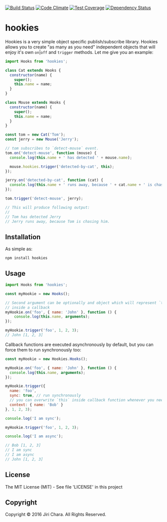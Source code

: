 [![Build Status](https://travis-ci.org/JiriChara/hookies.svg)](https://travis-ci.org/JiriChara/hookies)
[![Code Climate](https://codeclimate.com/github/JiriChara/hookies/badges/gpa.svg)](https://codeclimate.com/github/JiriChara/hookies)
[![Test Coverage](https://codeclimate.com/github/JiriChara/hookies/badges/coverage.svg)](https://codeclimate.com/github/JiriChara/hookies/coverage)
[![Dependency Status](https://gemnasium.com/JiriChara/hookies.svg)](https://gemnasium.com/JiriChara/hookies)

# hookies

Hookies is a very simple object specific publish/subscribe library. Hookies allows you to create "as many as you need" independent objects that will enjoy it's own `on`|`off` and `trigger` methods. Let me give you an example:

```javascript
import Hooks from 'hookies';

class Cat extends Hooks {
  constructor(name) {
    super();
    this.name = name;
  }
}

class Mouse extends Hooks {
  constructor(name) {
    super();
    this.name = name;
  }
}

const tom = new Cat('Tom');
const jerry = new Mouse('Jerry');

// tom subscribes to `detect-mouse` event.
tom.on('detect-mouse', function (mouse) {
  console.log(this.name + ' has detected ' + mouse.name);

  mouse.hookies.trigger('detected-by-cat', this);
});

jerry.on('detected-by-cat', function (cat) {
  console.log(this.name + ' runs away, because ' + cat.name + ' is chasing him.');
});

tom.trigger('detect-mouse', jerry);

// This will produce following output:
//
// Tom has detected Jerry
// Jerry runs away, because Tom is chasing him.
```

## Installation

As simple as:

`npm install hookies`

## Usage

```javascript
import Hooks from 'hookies';

const myHookie = new Hooks();

// Second argument can be optionally and object which will represent `this`
// inside a callback
myHookie.on('foo', { name: 'John' }, function () {
    console.log(this.name, arguments);
});

myHookie.trigger('foo', 1, 2, 3);
// John [1, 2, 3]
```

Callback functions are executed asynchronously by default, but you can force them to run synchronously too:

```javascript
const myHookie = new Hookies.Hooks();

myHookie.on('foo', { name: 'John' }, function () {
  console.log(this.name, arguments);
});

myHookie.trigger({
  name: 'foo',
  sync: true, // run synchronously
  // you can overwrite `this` inside callback function whenever you need to
  context: { name: 'Bob' }
}, 1, 2, 3);

console.log('I am sync');

myHookie.trigger('foo', 1, 2, 3);

console.log('I am async');

// Bob [1, 2, 3]
// I am sync
// I am async
// John [1, 2, 3]
```

## License
The MIT License (MIT) - See file 'LICENSE' in this project

## Copyright
Copyright © 2016 Jiri Chara. All Rights Reserved.
